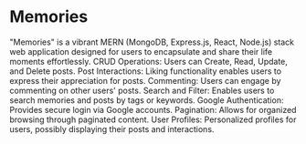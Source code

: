 # Memories
"Memories" is a vibrant MERN (MongoDB, Express.js, React, Node.js) stack web application designed for users to encapsulate and share their life moments effortlessly. 
CRUD Operations: Users can Create, Read, Update, and Delete posts.
Post Interactions: Liking functionality enables users to express their appreciation for posts.
Commenting: Users can engage by commenting on other users' posts.
Search and Filter: Enables users to search memories and posts by tags or keywords.
Google Authentication: Provides secure login via Google accounts.
Pagination: Allows for organized browsing through paginated content.
User Profiles: Personalized profiles for users, possibly displaying their posts and interactions.

